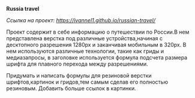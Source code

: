**Russia travel**

*Ссылка на проект: https://ivannel1.github.io/russian-travel/*

Проект содержит в себе информацию о путешествии по России.В нем представлена верстка под различные устройства,начиная с десктопного разрешения 1280px и заканчивая мобильным в 320px. В нем используются различные технологии, такие как гриды и медиазапросы, в заголовке используется формула подсчета размера шрифта для плавного перехода между разрешениями.

Придумать и написать формулы для резиновой верстки шрифтов,картинок и гридов,тем самым сделав его полностью резиновым.
Добавить больше ссылок в картинки.
